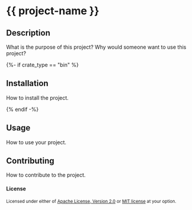 # {{ project-name }}

## Description

What is the purpose of this project?
Why would someone want to use this project?

{%- if crate_type == "bin" %}
## Installation

How to install the project.

{% endif -%}
## Usage

How to use your project.

## Contributing

How to contribute to the project.

#### License

<sup>
Licensed under either of <a href="LICENSE-APACHE">Apache License, Version
2.0</a> or <a href="LICENSE-MIT">MIT license</a> at your option.
</sup>

